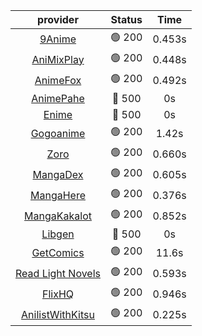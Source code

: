 | **provider** | **Status** | **Time** |
|:--------:|:------:|:----:|
|  [9Anime](https://9anime.to)  | 🟢 200 | 0.453s |
|  [AniMixPlay](https://animixplay.to)  | 🟢 200 | 0.448s |
|  [AnimeFox](https://animefox.tv)  | 🟢 200 | 0.492s |
| [AnimePahe](https://animepahe.com) | 🔴 500 | 0s |
| [Enime](https://enime.moe) | 🔴 500 | 0s |
|  [Gogoanime](https://gogoanime.gg)  | 🟢 200 | 1.42s |
|  [Zoro](https://zoro.to)  | 🟢 200 | 0.660s |
|  [MangaDex](https://mangadex.org)  | 🟢 200 | 0.605s |
|  [MangaHere](http://www.mangahere.cc)  | 🟢 200 | 0.376s |
|  [MangaKakalot](https://mangakakalot.com)  | 🟢 200 | 0.852s |
| [Libgen](http://libgen) | 🔴 500 | 0s |
|  [GetComics](https://getcomics.info/)  | 🟢 200 | 11.6s |
|  [Read Light Novels](https://readlightnovels.net)  | 🟢 200 | 0.593s |
|  [FlixHQ](https://flixhq.to)  | 🟢 200 | 0.946s |
|  [AnilistWithKitsu](https://anilist.co)  | 🟢 200 | 0.225s |
